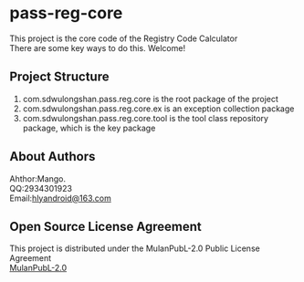 # pass-reg-core
This project is the core code of the Registry Code Calculator <br>
There are some key ways to do this. Welcome!

## Project Structure
1. com.sdwulongshan.pass.reg.core is the root package of the project
2. com.sdwulongshan.pass.reg.core.ex is an exception collection package
3. com.sdwulongshan.pass.reg.core.tool is the tool class repository package, which is the key package


## About Authors
Ahthor:Mango. <br>
QQ:2934301923<br>
Email:hlyandroid@163.com

## Open Source License Agreement
This project is distributed under the MulanPubL-2.0 Public License Agreement <br>
<a href="https://license.coscl.org.cn/MulanPubL-2.0/index.html">MulanPubL-2.0</a>